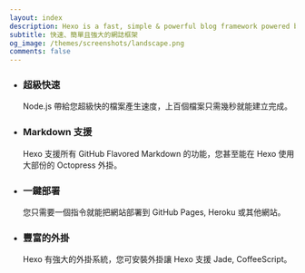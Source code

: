 ```yaml
---
layout: index
description: Hexo is a fast, simple & powerful blog framework powered by Node.js.
subtitle: 快速、簡單且強大的網誌框架
og_image: /themes/screenshots/landscape.png
comments: false
---
```


<ul id="intro-feature-list">
  <li class="intro-feature-wrap">
    <div class="intro-feature">
      <div class="intro-feature-icon">
        <i class="fa fa-bolt"></i>
      </div>
      <h3 class="intro-feature-title">超級快速</h3>
      <p class="intro-feature-desc">Node.js 帶給您超級快的檔案產生速度，上百個檔案只需幾秒就能建立完成。</p>
    </div>
  </li>
  <li class="intro-feature-wrap">
    <div class="intro-feature">
      <div class="intro-feature-icon">
        <i class="fa fa-pencil"></i>
      </div>
      <h3 class="intro-feature-title">Markdown 支援</h3>
      <p class="intro-feature-desc">Hexo 支援所有 GitHub Flavored Markdown 的功能，您甚至能在 Hexo 使用大部份的 Octopress 外掛。</p>
    </div></li><li class="intro-feature-wrap">
    <div class="intro-feature">
      <div class="intro-feature-icon">
        <i class="fa fa-cloud-upload"></i>
      </div>
      <h3 class="intro-feature-title">一鍵部署</h3>
        <p class="intro-feature-desc">您只需要一個指令就能把網站部署到 GitHub Pages, Heroku 或其他網站。</p>
      </div></li><li class="intro-feature-wrap">
    <div class="intro-feature">
      <div class="intro-feature-icon">
        <i class="fa fa-cog"></i>
      </div>
      <h3 class="intro-feature-title">豐富的外掛</h3>
      <p class="intro-feature-desc">Hexo 有強大的外掛系統，您可安裝外掛讓 Hexo 支援 Jade, CoffeeScript。</p>
    </div>
  </li>
</ul>
